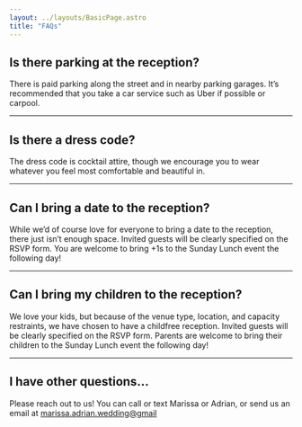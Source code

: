 ```yaml
---
layout: ../layouts/BasicPage.astro
title: "FAQs"
---
```


## Is there parking at the reception?

There is paid parking along the street and in nearby parking garages. It’s recommended that you take a car service such as Uber if possible or carpool.

---

## Is there a dress code?

The dress code is cocktail attire, though we encourage you to wear whatever you feel most comfortable and beautiful in.

---

## Can I bring a date to the reception?

While we’d of course love for everyone to bring a date to the reception, there just isn’t enough space. Invited guests will be clearly specified on the RSVP form.
You are welcome to bring +1s to the Sunday Lunch event the following day!

---

## Can I bring my children to the reception?

We love your kids, but because of the venue type, location, and capacity restraints, we have chosen to have a childfree reception. Invited guests will be clearly specified on the RSVP form. Parents are welcome to bring their children to the Sunday Lunch event the following day!

---

## I have other questions…

Please reach out to us! You can call or text Marissa or Adrian, or send us an email at [marissa.adrian.wedding@gmail](mailto:marissa.adrian.wedding@gmail.com)
